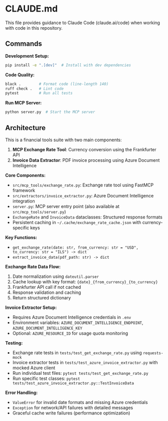 # CLAUDE.md

This file provides guidance to Claude Code (claude.ai/code) when working with code in this repository.

## Commands

**Development Setup:**
```bash
pip install -e ".[dev]"  # Install with dev dependencies
```

**Code Quality:**
```bash
black .        # Format code (line-length 140)
ruff check .   # Lint code
pytest         # Run all tests
```

**Run MCP Server:**
```bash
python server.py  # Start the MCP server
```

## Architecture

This is a financial tools suite with two main components:

1. **MCP Exchange Rate Tool**: Currency conversion using the Frankfurter API
2. **Invoice Data Extractor**: PDF invoice processing using Azure Document Intelligence

**Core Components:**
- `src/mcp_tools/exchange_rate.py`: Exchange rate tool using FastMCP framework
- `src/extractors/invoice_extractor.py`: Azure Document Intelligence integration
- `server.py`: MCP server entry point (also available at `src/mcp_tools/server.py`)
- `ExchangeRate` and `InvoiceData` dataclasses: Structured response formats
- Persistent caching in `~/.cache/exchange_rate_cache.json` with currency-specific keys

**Key Functions:**
- `get_exchange_rate(date: str, from_currency: str = "USD", to_currency: str = "ILS") -> dict`
- `extract_invoice_data(pdf_path: str) -> dict`

**Exchange Rate Data Flow:**
1. Date normalization using `dateutil.parser`
2. Cache lookup with key format: `{date}_{from_currency}_{to_currency}`
3. Frankfurter API call if not cached
4. Response validation and caching
5. Return structured dictionary

**Invoice Extractor Setup:**
- Requires Azure Document Intelligence credentials in `.env`
- Environment variables: `AZURE_DOCUMENT_INTELLIGENCE_ENDPOINT`, `AZURE_DOCUMENT_INTELLIGENCE_KEY`
- Optional: `AZURE_RESOURCE_ID` for usage quota monitoring

**Testing:**
- Exchange rate tests in `tests/test_get_exchange_rate.py` using `requests-mock`
- Invoice extractor tests in `tests/test_azure_invoice_extractor.py` with mocked Azure client
- Run individual test files: `pytest tests/test_get_exchange_rate.py`
- Run specific test classes: `pytest tests/test_azure_invoice_extractor.py::TestInvoiceData`

**Error Handling:**
- `ValueError` for invalid date formats and missing Azure credentials
- `Exception` for network/API failures with detailed messages
- Graceful cache write failures (performance optimization)